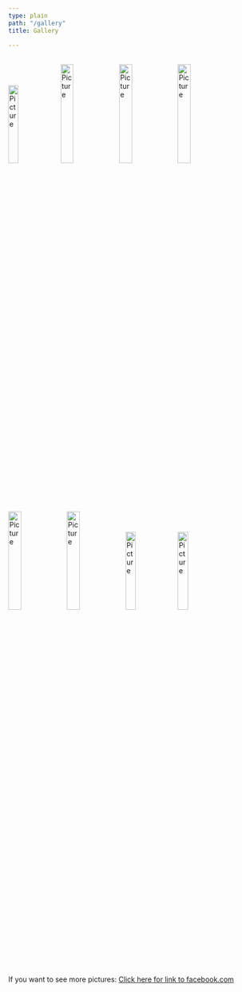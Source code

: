 ```yaml
---
type: plain
path: "/gallery"
title: Gallery

---
```

<br />

<div>

<img src="https://ilymun.org/images/gallery-img/child1.jpg" alt="Picture" style="height:20%;width:20%;">

<img src="https://ilymun.org/images/gallery-img/flag1.jpg" alt="Picture" style="height:22.5%;width:22.5%;">

<img src="https://ilymun.org/images/gallery-img/flag2.jpg" alt="Picture" style="height:22.5%;width:22.5%;">

<img src="https://ilymun.org/images/gallery-img/flag3.jpg" alt="Picture" style="height:22.5%;width:22.5%;">

</div>

<br />

<div>

<img src="https://ilymun.org/images/gallery-img/fun1.jpg" alt="Picture" style="height:22.5%;width:22.5%;">

<img src="https://ilymun.org/images/gallery-img/special-conf1.jpg" alt="Picture" style="height:22.5%;width:22.5%;">

<img src="https://ilymun.org/images/gallery-img/undp1.jpg" alt="Picture" style="height:20%;width:20%;">

<img src="https://ilymun.org/images/gallery-img/undp2.jpg" alt="Picture" style="height:20%;width:20%;">

</div>

<br />

<p style="padding-top:20px;">If you want to see more pictures: <a href="https://www.facebook.com/internationallyonmun">Click here for link to facebook.com</a></p>

<div id="test" style="visibility:hidden;">

<p>blablabla</p>

</div>